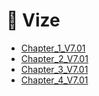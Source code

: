 # 📅 Vize

<!--Index-->

- [Chapter_1_V7.01](Chapter_1_V7.01.pdf)
- [Chapter_2_V7.01](Chapter_2_V7.01.pdf)
- [Chapter_3_V7.01](Chapter_3_V7.01.pdf)
- [Chapter_4_V7.01](Chapter_4_V7.01.pdf)

<!--Index-->

